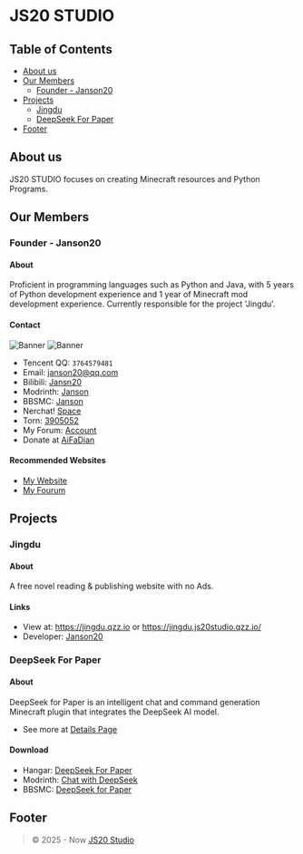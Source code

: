 # JS20 STUDIO
## Table of Contents
- [About us](/#about-us)
- [Our Members](/#our-Members)
   - [Founder - Janson20](/#founder---janson20)
- [Projects](/#projects)
  - [Jingdu](/#jingdu)
  - [DeepSeek For Paper](/#deepSeek-for-paper)
- [Footer](/#footer)

## About us
JS20 STUDIO focuses on creating Minecraft resources and Python Programs.

## Our Members
### Founder - Janson20
#### About
Proficient in programming languages such as Python and Java, with 5 years of Python development experience and 1 year of Minecraft mod development experience. Currently responsible for the project 'Jingdu'.

#### Contact
![Banner](https://api.mcbanners.com/banner/saved/YIHretTFTpRdeT.png)
![Banner](https://api.mcbanners.com/banner/saved/eKWlhldyztOexg.png)
- Tencent QQ: `3764579481`
- Email: [janson20@qq.com](mailto:janson20@qq.com)
- Bilibili: [Jansn20](https://space.bilibili.com/661015875)
- Modrinth: [Janson](https://modrinth.com/user/Janson)
- BBSMC: [Janson](https://modrinth.com/user/Janson)
- Nerchat! [Space](https://matrix.to/#/#janson20:chat.neboer.site)
- Torn: [3905052](https://www.torn.com/profiles.php?XID=3905052)
- My Forum: [Account](https://janson20-forum.great-site.net/memberlist.php?mode=viewprofile&u=2)
- Donate at [AiFaDian](https://afdian.com/a/janson20)

#### Recommended Websites
- [My Website](https://janson20.wuaze.com/)
- [My Fourum](https://janson20-forum.great-site.net/)

## Projects
### Jingdu
#### About
A free novel reading & publishing website with no Ads.

#### Links
- View at: https://jingdu.qzz.io or https://jingdu.js20studio.qzz.io/
- Developer: [Janson20](http://github.com/Janson20/)

### DeepSeek For Paper
#### About
DeepSeek for Paper is an intelligent chat and command generation Minecraft plugin that integrates the DeepSeek AI model.
- See more at [Details Page](/DeepSeekForPaper)

#### Download
- Hangar: [DeepSeek For Paper](https://hangar.papermc.io/janson20/DeepSeekForPaper)
- Modrinth: [Chat with DeepSeek](https://modrinth.com/plugin/chatwithdeepseek)
- BBSMC: [DeepSeek for Paper](https://bbsmc.net/plugin/deepseekforpaper)

## Footer
> © 2025 - Now [JS20 Studio](https://js20studio.qzz.io/)
